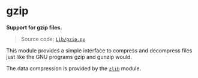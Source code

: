 # gzip

**Support for gzip files.**

> Source code: [`Lib/gzip.py`](https://github.com/python/cpython/tree/3.13/Lib/gzip.py)

This module provides a simple interface to compress and decompress files just like the GNU programs gzip and gunzip would.

The data compression is provided by the [`zlib`](/modules/zlib/) module.